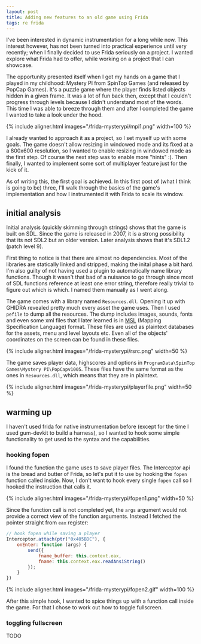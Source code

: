 ```yaml
---
layout: post
title: Adding new features to an old game using Frida
tags: re frida
---
```


I've been interested in dynamic instrumentation for a long while now. This
interest however, has not been turned into practical experience until very
recently; when I finally decided to use Frida seriously on a project. I wanted
explore what Frida had to offer, while working on a project that I can showcase.

The opportunity presented itself when I got my hands on a game that I played in
my childhood: Mystery PI from SpinTop Games (and released by PopCap Games). It's
a puzzle game where the player finds listed objects hidden in a given frame. It
was a lot of fun back then, except that I couldn't progress through levels
because I didn't understand most of the words. This time I was able to breeze
through them and after I completed the game I wanted to take a look under the
hood.

{% include aligner.html images="/frida-mysterypi/mpi1.png" width=100 %}

I already wanted to approach it as a project, so I set myself up with some
goals. The game doesn't allow resizing in windowed mode and its fixed at a a
800x600 resolution, so I wanted to enable resizing in windowed mode as the first
step. Of course the next step was to enable more "hints" :). Then finally, I
wanted to implement some sort of multiplayer feature just for the kick of it.

As of writing this, the first goal is achieved. In this first post of (what I
think is going to be) three, I'll walk through the basics of the game's
implementation and how I instrumented it with Frida to scale its window.

## initial analysis

Initial analysis (quickly skimming through strings) shows that the game is built
on SDL. Since the game is released in 2007, it is a strong possibility that its
not SDL2 but an older version. Later analysis shows that it's SDL1.2 (patch
level 9).

First thing to notice is that there are almost no dependencies. Most of the
libraries are statically linked and stripped, making the inital phase a bit
hard. I'm also guilty of not having used a plugin to automatically name library
functions. Though it wasn't that bad of a nuisance to go through since most of
SDL functions reference at least one error string, therefore really trivial to
figure out which is which. I named them manually as I went along.

The game comes with a library named `Resources.dll`. Opening it up with GHIDRA
revealed pretty much every asset the game uses. Then I used `pefile` to dump all
the resources. The dump includes images, sounds, fonts and even some xml files
that I later learned is in [MSL] (Mapping Specification Language) format. These
files are used as plaintext databases for the assets, menu and level layouts
etc. Even all of the objects' coordinates on the screen can be found in these
files.

{% include aligner.html images="/frida-mysterypi/rsrc.png" width=50 %}

The game saves player data, highscores and options in `ProgramData\SpinTop
Games\Mystery PI\PopCapv1005`. These files have the same format as the ones in
`Resources.dll`, which means that they are in plaintext.

{% include aligner.html images="/frida-mysterypi/playerfile.png" width=50 %}

[MSL]: https://sqlprotocoldoc.blob.core.windows.net/productionsqlarchives/MS-MSL/%5bMS-MSL%5d.pdf

## warming up

I haven't used frida for native instrumentation before (except for the time I
used gum-devkit to build a harness), so I wanted to hook some simple
functionality to get used to the syntax and the capabilities.

### hooking fopen

I found the function the game uses to save player files. The Interceptor api is
the bread and butter of Frida, so let's put it to use by hooking the `fopen`
function called inside. Now, I don't want to hook every single `fopen` call so
I hooked the instruction that calls it.

{% include aligner.html images="/frida-mysterypi/fopen1.png" width=50 %}

Since the function call is not completed yet, the `args` argument would not
provide a correct view of the function arguments. Instead I fetched the pointer
straight from `eax` register:

```js
// hook fopen while saving a player
Interceptor.attach(ptr("0x405BDC"), {
    onEnter: function (args) {
        send({
            fname_buffer: this.context.eax,
            fname: this.context.eax.readAnsiString()
        });
    }
})
```

{% include aligner.html images="/frida-mysterypi/fopen2.gif" width=100 %}

After this simple hook, I wanted to spice things up with a function call inside
the game. For that I chose to work out how to toggle fullscreen.

### toggling fullscreen

TODO